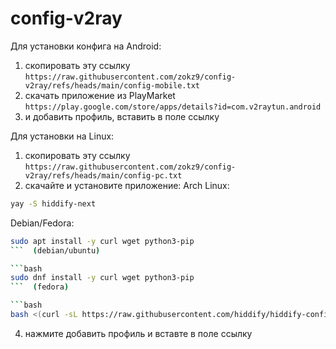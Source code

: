 # config-v2ray
Для установки конфига на Android:
1. скопировать эту ссылку ```https://raw.githubusercontent.com/zokz9/config-v2ray/refs/heads/main/config-mobile.txt```
3. скачать приложение из PlayMarket ```https://play.google.com/store/apps/details?id=com.v2raytun.android```
4. и добавить профиль, вставить в поле ссылку

Для установки на Linux:
1. скопировать эту ссылку ```https://raw.githubusercontent.com/zokz9/config-v2ray/refs/heads/main/config-pc.txt```
3. скачайте и установите приложение:
Arch Linux:
```bash
yay -S hiddify-next
```
Debian/Fedora:
```bash
sudo apt install -y curl wget python3-pip
```  (debian/ubuntu)

```bash
sudo dnf install -y curl wget python3-pip
```  (fedora)

```bash
bash <(curl -sL https://raw.githubusercontent.com/hiddify/hiddify-config/main/common/download_install.sh)
```
4. нажмите добавить профиль и вставте в поле ссылку

